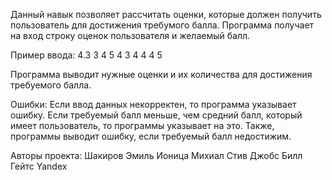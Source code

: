 Данный навык позволяет рассчитать оценки, которые должен получить пользователь для достижения требумого балла.
Программа получает на вход строку оценок пользователя и желаемый балл.

Пример ввода:
4.3 3 4 5 4 3 4 4 4 5

Программа выводит нужные оценки и их количества для достижения требуемого балла.

Ошибки:
Если ввод данных некорректен, то программа указывает ошибку.
Если требуемый балл меньше, чем средний балл, который имеет пользователь, то программы указывает на это.
Также, программы выводит ошибку, если требуемый балл недостижим.

Авторы проекта:
Шакиров Эмиль
Ионица Михиал
Стив Джобс
Билл Гейтс
Yandex